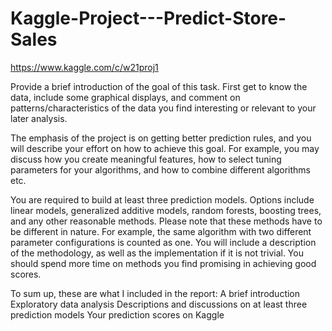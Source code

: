 # Kaggle-Project---Predict-Store-Sales
https://www.kaggle.com/c/w21proj1

Provide a brief introduction of the goal of this task. First get to know the data, include some graphical displays, and comment on patterns/characteristics of the data you find interesting or relevant to your later analysis.

The emphasis of the project is on getting better prediction rules, and you will describe your effort on how to achieve this goal. For example, you may discuss how you create meaningful features, how to select tuning parameters for your algorithms, and how to combine different algorithms etc.

You are required to build at least three prediction models. Options include linear models, generalized additive models, random forests, boosting trees, and any other reasonable methods. Please note that these methods have to be different in nature. For example, the same algorithm with two different parameter configurations is counted as one. You will include a description of the methodology, as well as the implementation if it is not trivial. You should spend more time on methods you find promising in achieving good scores.

To sum up, these are what I included in the report:
A brief introduction
Exploratory data analysis
Descriptions and discussions on at least three prediction models
Your prediction scores on Kaggle
